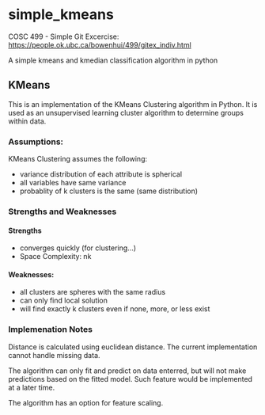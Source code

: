 # simple_kmeans
COSC 499 - Simple Git Excercise: https://people.ok.ubc.ca/bowenhui/499/gitex_indiv.html

A simple kmeans and kmedian classification algorithm in python

## KMeans
This is an implementation of the KMeans Clustering algorithm in Python. It is used as an unsupervised learning cluster algorithm to determine groups within data.

### Assumptions:
KMeans Clustering assumes the following:
  - variance distribution of each attribute is spherical
  - all variables have same variance
  - probablity of k clusters is the same (same distribution)

### Strengths and Weaknesses
#### Strengths
  - converges quickly (for clustering...)
  - Space Complexity: nk

#### Weaknesses:
  - all clusters are spheres with the same radius
  - can only find local solution
  - will find exactly k clusters even if none, more, or less exist
  
### Implemenation Notes
Distance is calculated using euclidean distance. The current implementation cannot handle missing data.

The algorithm can only fit and predict on data enterred, but will not make predictions based on the fitted model. Such feature would be implemented at a later time.

The algorithm has an option for feature scaling.

